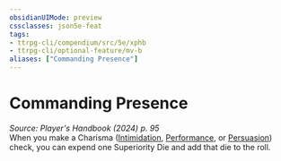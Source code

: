 ```yaml
---
obsidianUIMode: preview
cssclasses: json5e-feat
tags:
- ttrpg-cli/compendium/src/5e/xphb
- ttrpg-cli/optional-feature/mv-b
aliases: ["Commanding Presence"]
---
```

# Commanding Presence
*Source: Player's Handbook (2024) p. 95*  
When you make a Charisma ([Intimidation](2-Mechanics/CLI/rules/skills.md#Intimidation), [Performance](2-Mechanics/CLI/rules/skills.md#Performance), or [Persuasion](2-Mechanics/CLI/rules/skills.md#Persuasion)) check, you can expend one Superiority Die and add that die to the roll.
